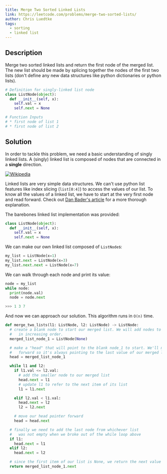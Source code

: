 ```yaml
---
title: Merge Two Sorted Linked Lists
link: https://leetcode.com/problems/merge-two-sorted-lists/
author: Chris Luedtke
tags:
  - sorting
  - linked list
---
```


## Description

Merge two sorted linked lists and return the first node of the merged list. The new list should be made by splicing together the nodes of the first two lists (don't define any new data structures like python dictionaries or python lists).

```python
# Definition for singly-linked list node
class ListNode(object):
  def __init__(self, x):
    self.val = x
    self.next = None

# Function Inputs
# * first node of list 1
# * first node of list 2
```

## Solution

In order to tackle this problem, we need a basic understanding of singly linked lists. A (singly) linked list is composed of nodes that are connected in a **single** direction.

<a href="https://en.wikipedia.org/wiki/Linked_list"><img class="post-img" src="{{ '/assets/img/singly-linked-list.svg' | relative_url }}" title="Wikipedia"></a>

Linked lists are very simple data structures. We can't use python list features like index slicing (`list[0:4]`) to access the values of our list. To know all the values of a linked list, we have to start at the very first node and read forward. Check out [Dan Bader's article](https://dbader.org/blog/python-linked-list) for a more thorough explanation.

The barebones linked list implementation was provided:

```python
class ListNode(object):
  def __init__(self, x):
    self.val = x
    self.next = None
```

We can make our own linked list composed of `ListNode`s:
```python
my_list = ListNode(x=1)
my_list.next = ListNode(x=3)
my_list.next.next = ListNode(x=7)
```

We can walk through each node and print its value:
```python
node = my_list
while node:
  print(node.val)
  node = node.next

>>> 1 3 7
```

And now we can approach our solution. This algorithm runs in `O(n)` time.

```python
def merge_two_lists(l1: ListNode, l2: ListNode) -> ListNode:
  # create a blank node to start our merged list. We will add nodes to this list
  #   in increasing order.
  merged_list_node_1 = ListNode(None)

  # make a "head" that will point to the blank node_1 to start. We'll move it
  #   forward so it's always pointing to the last value of our merged list.
  head = merged_list_node_1

  while l1 and l2:
    if l1.val <= l2.val:
      # add the smaller node to our merged list
      head.next = l1
      # update l1 to refer to the next item of its list
      l1 = l1.next

    elif l2.val < l1.val:
      head.next = l2
      l2 = l2.next

    # move our head pointer forward
    head = head.next

  # finally we need to add the last node from whichever list
  #   was not empty when we broke out of the while loop above
  if l1:
    head.next = l1
  elif l2:
    head.next = l2

  # since the first item of our list is None, we return the next value
  return merged_list_node_1.next
```
